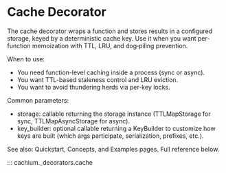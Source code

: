 # Cache Decorator

The cache decorator wraps a function and stores results in a configured storage, keyed by a deterministic cache key. Use it when you want per-function memoization with TTL, LRU, and dog‑piling prevention.

When to use:
- You need function-level caching inside a process (sync or async).
- You want TTL-based staleness control and LRU eviction.
- You want to avoid thundering herds via per-key locks.

Common parameters:
- storage: callable returning the storage instance (TTLMapStorage for sync, TTLMapAsyncStorage for async).
- key_builder: optional callable returning a KeyBuilder to customize how keys are built (which args participate, serialization, prefixes, etc.).

See also: Quickstart, Concepts, and Examples pages. Full reference below.

::: cachium._decorators.cache
